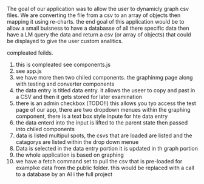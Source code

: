 The goal of our application was to allow the user to dynamicly graph csv files. We are converting the file from a csv to an array of objects then mapping it using re-charts. the end goal of this application would be to allow a small buisness to have a databasse of all there specific data then have a LM query the data and return a csv (or array of objects) that could be displayed to give the user custom analitics. 

compleated feilds.
1) this is compleated see components.js
2) see app.js
3) we have more then two chiled components. the graphinmg page along with testing and converter components
4) the data entry is titled data entry. it allows the useer to copy and past in a CSV and then it gets stored for later examination
5) there is an admin checkbox (TODO!!) this allows you tyo access the test page of our app, there are two dropdown menues within the graphing component, there is a text box style inpute for hte data entry
6) the data enterd into the input is lifted to the parent state then passed into chiled components
7) data is listed multipul spots, the csvs that are loaded are listed and the catagorys are listed within the drop down menue
8) Data is selected in the data entry portion it is updated in th graph portion
9) the whole application is based on graphing 
10) we have a fetch command set to pull the csv that is pre-loaded for examplke data from the public folder. this would be replaced with a call to a database by an AI i the full project